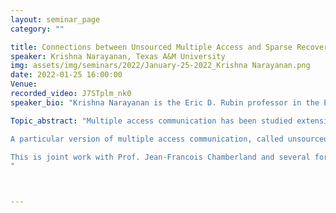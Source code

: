 ```yaml
---
layout: seminar_page
category: ""

title: Connections between Unsourced Multiple Access and Sparse Recovery 
speaker: Krishna Narayanan, Texas A&M University
img: assets/img/seminars/2022/January-25-2022_Krishna Narayanan.png
date: 2022-01-25 16:00:00 
Venue: 
recorded_video: J7STplm_nk0
speaker_bio: "Krishna Narayanan is the Eric D. Rubin professor in the Electrical and Computer Engineering department at Texas A&M University.  His recent research interests have been in massive multiple access for IoT, coded distributed computing, machine learning for joint source channel coding, and graph neural networks. He is a Fellow of IEEE and recently received the 2020 best paper award in data storage from IEEE communications society."

Topic_abstract: "Multiple access communication has been studied extensively in information theory and wireless communications for several decades. Simultaneously, sparse recovery problems including compressed sensing, group testing, neighbor discovery in wireless networks, and data stream computing have also been studied in depth within their respective research communities. Although connections between multiple access and sparse recovery were pointed out as early as the 1980s, these fields have emerged mostly independently.

A particular version of multiple access communication, called unsourced multiple access has become very popular recently due to its relevance for the Internet of Things. In this talk, we will show that there are strong connections between designing encoding and signal processing schemes for unsourced multiple access, and designing sensing matrices and recovery algorithms for sparse recovery problems in large dimensions. We will show how these connections can be gainfully exploited for designing algorithms with manageable complexity for both unsourced multiple access and sparse recovery. Our proposed techniques have applications in massive multiple access, neighbor discovery, lossy compressed sensing, heavy hitters problems, and group testing.

This is joint work with Prof. Jean-Francois Chamberland and several former and current graduate students at Texas A&M University.
"



---
```


